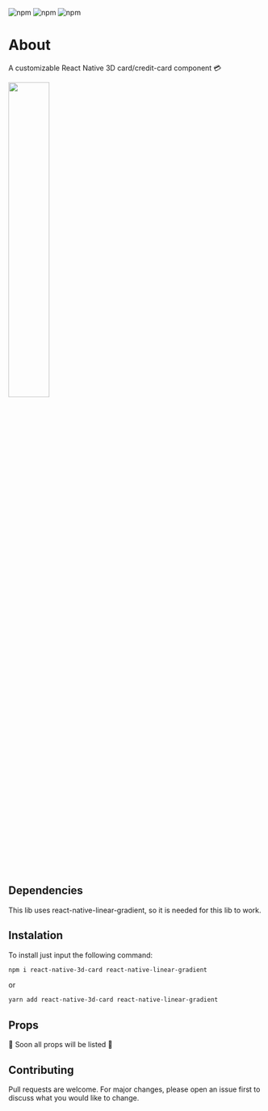 ![npm](https://img.shields.io/npm/v/react-native?color=%232fa90f&label=react-native&style=plastic)
![npm](https://img.shields.io/npm/dm/react-native-3d-card?style=plastic)
![npm](https://img.shields.io/npm/dt/react-native-3d-card?style=plastic)

# About

A customizable React Native 3D card/credit-card component 💳

<img src ="https://i.imgur.com/pSiMuUd.gif" width="40%"/>

## Dependencies

This lib uses react-native-linear-gradient, so it is needed for this lib to work.

## Instalation

To install just input the following command:

```bash
npm i react-native-3d-card react-native-linear-gradient
```

or

```bash
yarn add react-native-3d-card react-native-linear-gradient
```

## Props

🚧 Soon all props will be listed 🚧

## Contributing

Pull requests are welcome. For major changes, please open an issue first to discuss what you would like to change.
